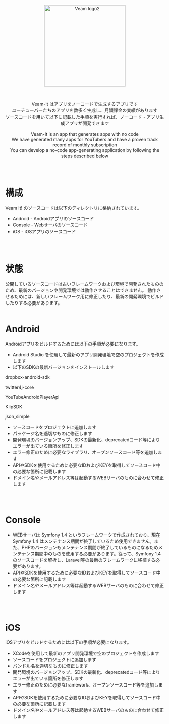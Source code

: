 <p align="center">
<img width="257" alt="Veam logo2" src="https://user-images.githubusercontent.com/127921533/227145922-4fd7c72a-9e10-499e-aef1-12d34a96df7c.png">
</p>
<br>
<p align="center">
Veam-It はアプリをノーコードで生成するアプリです
<br>
ユーチューバーたちのアプリを数多く生成し、月額課金の実績があります
<br>
ソースコードを用いて以下に記載した手順を実行すれば、ノーコード・アプリ生成アプリが開発できます
<br>
<Br>
Veam-It is an app that generates apps with no code
<br>
We have generated many apps for YouTubers and have a proven track record of monthly subscription
<br>
You can develop a no-code app-generating application by following the steps described below
</p>
<br>
<br>

# 構成
Veam It! のソースコードは以下のディレクトリに格納されています。
* Android - Androidアプリのソースコード
* Console - Webサーバのソースコード
* iOS - iOSアプリのソースコード
<br>
<br>

# 状態
公開しているソースコードは古いフレームワークおよび環境で開発されたもののため、最新のバージョンや開発環境では動作させることはできません。
動作させるためには、新しいフレームワーク用に修正したり、最新の開発環境でビルドしたりする必要があります。
<br>
<br>

# Android
Androidアプリをビルドするためには以下の手順が必要になります。
* Android Studio を使用して最新のアプリ開発環境で空のプロジェクトを作成します
* 以下のSDKの最新バージョンをインストールします

dropbox-android-sdk

twitter4j-core

YouTubeAndroidPlayerApi

KiipSDK

json_simple
* ソースコードをプロジェクトに追加します
* パッケージ名を適切なものに修正します
* 開発環境のバージョンアップ、SDKの最新化、deprecatedコード等によりエラーが出ている箇所を修正します
* エラー修正のために必要なライブラリ、オープンソースコード等を追加します
* APIやSDKを使用するために必要なIDおよびKEYを取得してソースコード中の必要な箇所に記載します
* ドメイン名やメールアドレス等は起動するWEBサーバのものに合わせて修正します
<br>
<br>

# Console
* WEBサーバは Symfony 1.4 というフレームワークで作成されており、現在 Symfony 1.4 はメンテナンス期間が終了しているため使用できません。また、PHPのバージョンもメンテナンス期間が終了しているものになるためメンテナンス期間中のものを使用する必要があります。従って、Symfony 1.4のソースコードを解析し、Laravel等の最新のフレームワークに移植する必要があります。
* APIやSDKを使用するために必要なIDおよびKEYを取得してソースコード中の必要な箇所に記載します
* ドメイン名やメールアドレス等は起動するWEBサーバのものに合わせて修正します
<br>
<br>

# iOS
iOSアプリをビルドするためには以下の手順が必要になります。
* XCodeを使用して最新のアプリ開発環境で空のプロジェクトを作成します
* ソースコードをプロジェクトに追加します
* バンドル名を適切なものに修正します
* 開発環境のバージョンアップ、SDKの最新化、deprecatedコード等によりエラーが出ている箇所を修正します
* エラー修正のために必要なframework、オープンソースコード等を追加します
* APIやSDKを使用するために必要なIDおよびKEYを取得してソースコード中の必要な箇所に記載します
* ドメイン名やメールアドレス等は起動するWEBサーバのものに合わせて修正します
<br>
<br>

